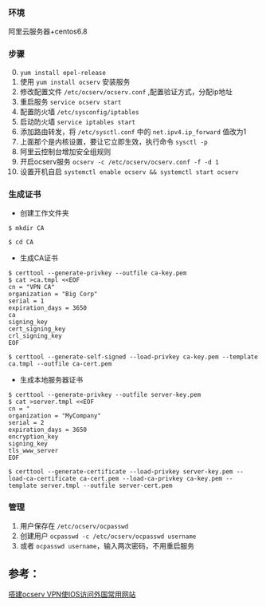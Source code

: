 ### 环境
阿里云服务器+centos6.8

### 步骤
0. `yum install epel-release`
1. 使用 `yum install ocserv` 安装服务
2. 修改配置文件 `/etc/ocserv/ocserv.conf` ,配置验证方式，分配ip地址
3. 重启服务 `service ocserv start`
4. 配置防火墙 `/etc/sysconfig/iptables`
5. 启动防火墙 `service iptables start`
6. 添加路由转发，将 `/etc/sysctl.conf` 中的 `net.ipv4.ip_forward` 值改为1
7. 上面那个是内核设置，要让它立即生效，执行命令 `sysctl -p` 
8. 阿里云控制台增加安全组规则  
9. 开启ocserv服务  `ocserv -c /etc/ocserv/ocserv.conf -f -d 1`
10. 设置开机自启 `systemctl enable ocserv && systemctl start ocserv`
 

### 生成证书

- 创建工作文件夹  
```
$ mkdir CA
 
$ cd CA
```
- 生成CA证书  
```
$ certtool --generate-privkey --outfile ca-key.pem
$ cat >ca.tmpl <<EOF
cn = "VPN CA"
organization = "Big Corp"
serial = 1
expiration_days = 3650
ca
signing_key
cert_signing_key
crl_signing_key
EOF
 
$ certtool --generate-self-signed --load-privkey ca-key.pem --template ca.tmpl --outfile ca-cert.pem
```

- 生成本地服务器证书  
```
$ certtool --generate-privkey --outfile server-key.pem
$ cat >server.tmpl <<EOF
cn = " 
organization = "MyCompany"
serial = 2
expiration_days = 3650
encryption_key
signing_key
tls_www_server
EOF
 
$ certtool --generate-certificate --load-privkey server-key.pem --load-ca-certificate ca-cert.pem --load-ca-privkey ca-key.pem --template server.tmpl --outfile server-cert.pem

```

### 管理
1. 用户保存在 `/etc/ocserv/ocpasswd`
2. 创建用户 `ocpasswd -c /etc/ocserv/ocpasswd username`
3. 或者 `ocpasswd username`，输入两次密码，不用重启服务

## 参考：  
[搭建ocserv VPN使IOS访问外国常用网站](http://www.itts-union.com/2155.html)
